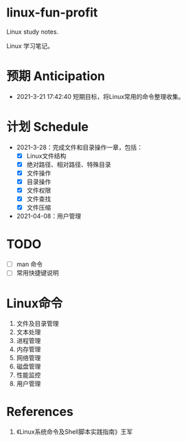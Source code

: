 # linux-fun-profit
Linux study notes. 

Linux 学习笔记。

# 预期 Anticipation
- 2021-3-21 17:42:40 短期目标，将Linux常用的命令整理收集。

# 计划 Schedule

- 2021-3-28：完成文件和目录操作一章，包括：
  - [x] Linux文件结构
  - [x] 绝对路径、相对路径、特殊目录
  - [x] 文件操作
  - [x] 目录操作
  - [x] 文件权限
  - [x] 文件查找
  - [x] 文件压缩
- 2021-04-08：用户管理

# TODO

- [ ] man 命令
- [ ] 常用快捷键说明

# Linux命令

1. 文件及目录管理
2. 文本处理
3. 进程管理
4. 内存管理
5. 网络管理
5. 磁盘管理
1. 性能监控
1. 用户管理

# References

1. 《Linux系统命令及Shell脚本实践指南》王军